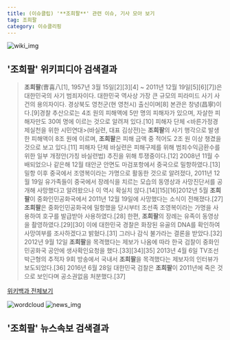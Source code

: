 ```yaml
---
title: (이슈클립) '**조희팔**' 관련 이슈, 기사 모아 보기
tag: 조희팔
category: 이슈클리핑
---
```

![wiki_img](https://user-images.githubusercontent.com/42597476/44503234-41136a80-a6d0-11e8-9071-6fc6418eafe4.png)
## **'**조희팔**'** 위키피디아 검색결과
>**조희팔**(曺喜八[1], 1957년 3월 15일[2][3][4] ~ 2011년 12월 19일[5][6][7])은 대한민국의 사기 범죄자이다. 대한민국 역사상 가장 큰 규모의 피라미드 사기 사건의 용의자이다. 경상북도 영천군(현 영천시) 출신이며[8] 본관은 창녕(昌寧)이다.[9]경찰 추산으로는 4조 원의 피해액에 5만 명의 피해자가 있으며, 자살한 피해자만도 30여 명에 이르는 것으로 알려져 있다.[10] 피해자 단체 <바른가정경제실천을 위한 시민연대>(바실련, 대표 김상전)는 **조희팔**의 사기 행각으로 발생한 피해액이 8조 원에 이르며, **조희팔**은 피해 금액 중 적어도 2조 원 이상 챙겼을 것으로 보고 있다.[11] 피해자 단체 바실련은 피해구제를 위해 범죄수익금환수를 위한 일부 개정안(가칭 바실련법) 추진을 위해 투쟁중이다.[12] 2008년 11월 수배되었으나 같은해 12월 태안군 안면도 마검포항에서 중국으로 밀항하였다.[13] 밀항 이후 중국에서 조영복이라는 가명으로 활동한 것으로 알려졌다, 2011년 12월 19일 유가족들이 중국에서 장례식을 치르는 모습의 동영상과 사망진단서를 공개해 사망했다고 알려왔으나 이 역시 확실치 않다.[14][15][16]2012년 5월 **조희팔**이 중화인민공화국에서 2011년 12월 19일에 사망했다는 소식이 전해졌다.[27] **조희팔**은 중화인민공화국에 밀항했을 당시부터 조선족 조영복이라는 가명을 사용하여 호구를 발급받아 사용하였다.[28] 한편, **조희팔**의 장례는 유족이 동영상을 촬영하였다.[29][30] 이에 대한민국 경찰은 화장된 유골의 DNA를 확인하여 사망여부를 조사하겠다고 밝혔다.[31] 그러나 감식 불가라는 결론을 받았다.[32] 2012년 9월 12일 **조희팔**을 목격했다는 제보가 나옴에 따라 한국 검찰이 중화인민공화국 공안에 생사확인요청을 했다.[33][34][35] 2013년 4월 6일 TV조선 박근형의 추적자 9회 방송에서 국내서 **조희팔**을 목격했다는 제보자의 인터뷰가 보도되었다.[36] 2016년 6월 28일 대한민국 검찰은 **조희팔**이 2011년에 죽은 것으로 보인다며 공소권없음 처분했다.[37]

<a href="https://ko.wikipedia.org/wiki/조희팔" target="_blank">위키백과 전체보기</a>

![wordcloud](https://s3.ap-northeast-2.amazonaws.com/lyrics101-wordcloud/2018-10-04-1538662877.png)
![news_img](https://user-images.githubusercontent.com/42597476/44507050-1206f400-a6e4-11e8-8d98-7ffbfebb353f.png)
## **'**조희팔**'** 뉴스속보 검색결과

